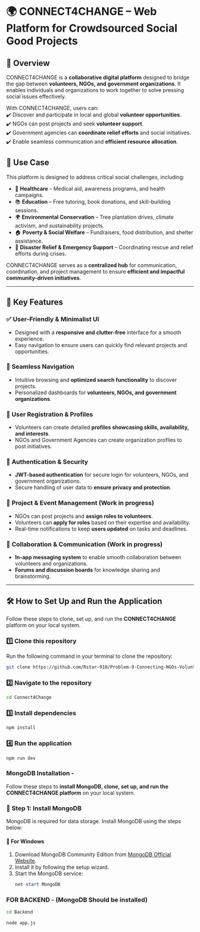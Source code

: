 # 🌍 CONNECT4CHANGE – Web Platform for Crowdsourced Social Good Projects  

## 📌 Overview  
CONNECT4CHANGE is a **collaborative digital platform** designed to bridge the gap between **volunteers, NGOs, and government organizations**. It enables individuals and organizations to work together to solve pressing social issues effectively.  

With CONNECT4CHANGE, users can:  
✔️ Discover and participate in local and global **volunteer opportunities**.  
✔️ NGOs can post projects and seek **volunteer support**.  
✔️ Government agencies can **coordinate relief efforts** and social initiatives.  
✔️ Enable seamless communication and **efficient resource allocation**.  

## 🌱 Use Case  
This platform is designed to address critical social challenges, including:  
- 🏥 **Healthcare** – Medical aid, awareness programs, and health campaigns.  
- 📚 **Education** – Free tutoring, book donations, and skill-building sessions.  
- 🌍 **Environmental Conservation** – Tree plantation drives, climate activism, and sustainability projects.  
- 🏠 **Poverty & Social Welfare** – Fundraisers, food distribution, and shelter assistance.  
- 🚨 **Disaster Relief & Emergency Support** – Coordinating rescue and relief efforts during crises.  

CONNECT4CHANGE serves as a **centralized hub** for communication, coordination, and project management to ensure **efficient and impactful community-driven initiatives**.  

---

## 🚀 Key Features  

### ✅ **User-Friendly & Minimalist UI**  
- Designed with a **responsive and clutter-free** interface for a smooth experience.  
- Easy navigation to ensure users can quickly find relevant projects and opportunities.  

### 🔄 **Seamless Navigation**  
- Intuitive browsing and **optimized search functionality** to discover projects.  
- Personalized dashboards for **volunteers, NGOs, and government organizations**.  

### 👥 **User Registration & Profiles**  
- Volunteers can create detailed **profiles showcasing skills, availability, and interests**.  
- NGOs and Government Agencies can create organization profiles to post initiatives.  

### 🔐 **Authentication & Security**  
- **JWT-based authentication** for secure login for volunteers, NGOs, and government organizations.  
- Secure handling of user data to **ensure privacy and protection**.  

### 📢 **Project & Event Management**  (Work in progress)
- NGOs can post projects and **assign roles to volunteers**.  
- Volunteers can **apply for roles** based on their expertise and availability.  
- Real-time notifications to keep **users updated** on tasks and deadlines.  

### 🔗 **Collaboration & Communication**  (Work in progress)
- **In-app messaging system** to enable smooth collaboration between volunteers and organizations.  
- **Forums and discussion boards** for knowledge sharing and brainstorming.  

---

## 🛠️ How to Set Up and Run the Application  

Follow these steps to clone, set up, and run the **CONNECT4CHANGE** platform on your local system.  

### 1️⃣ **Clone this repository**  
Run the following command in your terminal to clone the repository:  
```bash
git clone https://github.com/Rstar-910/Problem-9-Connecting-NGOs-Volunteers-and-Government-bodies-Web-Dev-.git
```

### 2️⃣ Navigate to the repository
```bash
cd Connect4Change
```

### 3️⃣ Install dependencies
```bash
npm install
```

### 4️⃣ Run the application
```bash
npm run dev
```

### MongoDB Installation - 
Follow these steps to **install MongoDB, clone, set up, and run the CONNECT4CHANGE platform** on your local system.  

### 🔧 **Step 1: Install MongoDB**  
MongoDB is required for data storage. Install MongoDB using the steps below:

#### 📌 **For Windows**  
1. Download MongoDB Community Edition from [MongoDB Official Website](https://www.mongodb.com/try/download/community).  
2. Install it by following the setup wizard.  
3. Start the MongoDB service:  
   ```powershell
   net start MongoDB
   ```

### FOR BACKEND - (MongoDB Should be installed)
```bash
cd Backend
```
```bash
node app.js
```
